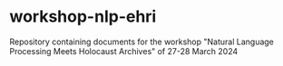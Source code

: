 # workshop-nlp-ehri
Repository containing documents for the workshop "Natural Language Processing Meets Holocaust Archives" of 27-28 March 2024
